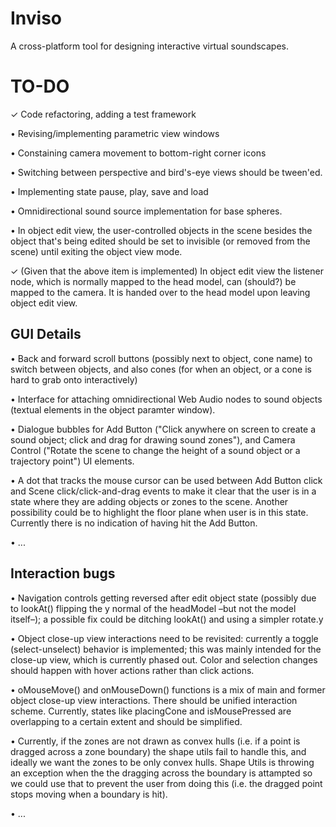 # Inviso

A cross-platform tool for designing interactive virtual soundscapes. 

# TO-DO
✓ Code refactoring, adding a test framework

• Revising/implementing parametric view windows

• Constaining camera movement to bottom-right corner icons

• Switching between perspective and bird's-eye views should be tween'ed.

• Implementing state pause, play, save and load

• Omnidirectional sound source implementation for base spheres.

• In object edit view, the user-controlled objects in the scene besides the object that's being edited should be set to invisible (or removed from the scene) until exiting the object view mode.

✓ (Given that the above item is implemented) In object edit view the listener node, which is normally mapped to the head model, can (should?) be mapped to the camera. It is handed over to the head model upon leaving object edit view.


## GUI Details

• Back and forward scroll buttons (possibly next to object, cone name) to switch between objects, and also cones (for when an object, or a cone is hard to grab onto interactively)

• Interface for attaching omnidirectional Web Audio nodes to sound objects (textual elements in the object paramter window).

• Dialogue bubbles for Add Button ("Click anywhere on screen to create a sound object; click and drag for drawing sound zones"), and Camera Control ("Rotate the scene to change the height of a sound object or a trajectory point") UI elements.

• A dot that tracks the mouse cursor can be used between Add Button click and Scene click/click-and-drag events to make it clear that the user is in a state where they are adding objects or zones to the scene. Another possibility could be to highlight the floor plane  when user is in this state. Currently there is no indication of having hit the Add Button.

• ...

## Interaction bugs

• Navigation controls getting reversed after edit object state (possibly due to lookAt() flipping the y normal of the headModel –but not the model itself–); a possible fix could be ditching lookAt() and using a simpler rotate.y

• Object close-up view interactions need to be revisited: currently a toggle (select-unselect) behavior is implemented; this was mainly intended for the close-up view, which is currently phased out. Color and selection changes should happen with hover actions rather than click actions. 

• oMouseMove() and onMouseDown() functions is a mix of main and former object close-up view interactions. There should be unified interaction scheme. Currently, states like placingCone and isMousePressed are overlapping to a certain extent and should be simplified.

• Currently, if the zones are not drawn as convex hulls (i.e. if a point is dragged across a zone boundary) the shape utils fail to handle this, and ideally we want the zones to be only convex hulls. Shape Utils is throwing an exception when the the dragging across the boundary is attampted so we could use that to prevent the user from doing this (i.e. the dragged point stops moving when a boundary is hit).

• ...
